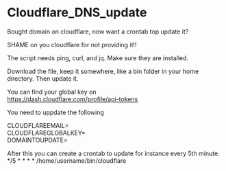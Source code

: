 # Cloudflare_DNS_update  
Bought domain on cloudflare, now want a crontab top update it?  
  
SHAME on you cloudflare for not providing it!!  
  
The script needs ping, curl, and jq. Make sure they are installed.
  
Download the file, keep it somewhere, like a bin folder in your home directory. Then update it.  
  
You can find your global key on  
https://dash.cloudflare.com/profile/api-tokens  
  
You need to uppdate the following  
  
CLOUDFLAREEMAIL=  
CLOUDFLAREGLOBALKEY=  
DOMAINTOUPDATE=  
  
After this you can create a crontab to update for instance every 5th minute.  
*/5 * * * * /home/username/bin/cloudflare  
